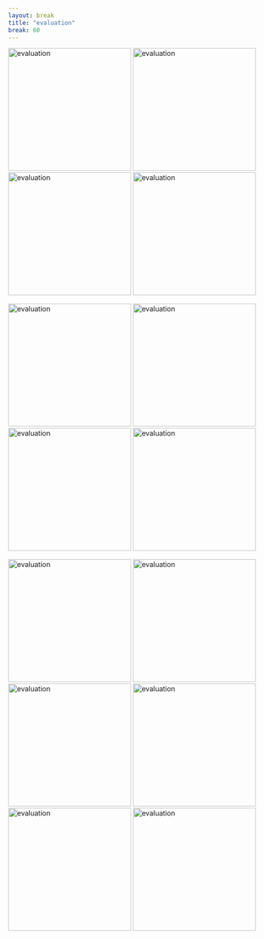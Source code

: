 ```yaml
---
layout: break
title: "evaluation"
break: 60
---
```


<p class="d-flex justify-content-around align-items-center">
  <a>
  <img src="{{ '/assets/img/evaluation/eval1.png' | relative_url }}" alt="evaluation" width="250">
  </a>
<a>
  <img src="{{ '/assets/img/evaluation/eval2.png' | relative_url }}" alt="evaluation" width="250">
  </a>
<a>
  <img src="{{ '/assets/img/evaluation/eval3.png' | relative_url }}" alt="evaluation" width="250">
  </a>
<a>
  <img src="{{ '/assets/img/evaluation/eval4.png' | relative_url }}" alt="evaluation" width="250">
  </a>
</p>


<p class="d-flex justify-content-around align-items-center">
  <a>
  <img src="{{ '/assets/img/evaluation/eval5.png' | relative_url }}" alt="evaluation" width="250">
  </a>
<a>
  <img src="{{ '/assets/img/evaluation/eval6.png' | relative_url }}" alt="evaluation" width="250">
  </a>
<a>
  <img src="{{ '/assets/img/evaluation/eval7.png' | relative_url }}" alt="evaluation" width="250">
  </a>
<a>
  <img src="{{ '/assets/img/evaluation/eval8.png' | relative_url }}" alt="evaluation" width="250">
  </a>
</p>

<p class="d-flex justify-content-around align-items-center">
  <a>
  <img src="{{ '/assets/img/croatia.png' | relative_url }}" alt="evaluation" width="250">
  </a>
  <a>
  <img src="{{ '/assets/img/bbpf.jpg' | relative_url }}" alt="evaluation" width="250" >
  </a>
  <a>
     <img src="{{ '/assets/img/cesp.PNG' | relative_url }}" alt="evaluation" width="250">
  </a>
  <a>
     <img src="{{ '/assets/img/gbif.png' | relative_url }}" alt="evaluation" width="250">
   </a>
   <a>
     <img src="{{ '/assets/img/thf.PNG' | relative_url }}" alt="evaluation" width="250">
   </a>
   <a>
     <img src="{{ '/assets/img/belspo.png' | relative_url }}" alt="evaluation" width="250">
   </a>
   </p>
